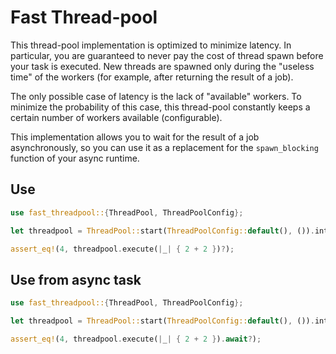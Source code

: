 # Fast Thread-pool

This thread-pool implementation is optimized to minimize latency.
In particular, you are guaranteed to never pay the cost of thread spawn before your task is executed.
New threads are spawned only during the "useless time" of the workers (for example, after returning the result of a job).

The only possible case of latency is the lack of "available" workers.
To minimize the probability of this case, this thread-pool constantly keeps a certain number of workers available (configurable).

This implementation allows you to wait for the result of a job asynchronously,
so you can use it as a replacement for the `spawn_blocking` function of your async runtime.

## Use

```rust
use fast_threadpool::{ThreadPool, ThreadPoolConfig};

let threadpool = ThreadPool::start(ThreadPoolConfig::default(), ()).into_sync_handler();

assert_eq!(4, threadpool.execute(|_| { 2 + 2 })?);
```

## Use from async task

```rust
use fast_threadpool::{ThreadPool, ThreadPoolConfig};

let threadpool = ThreadPool::start(ThreadPoolConfig::default(), ()).into_async_handler();

assert_eq!(4, threadpool.execute(|_| { 2 + 2 }).await?);
```
